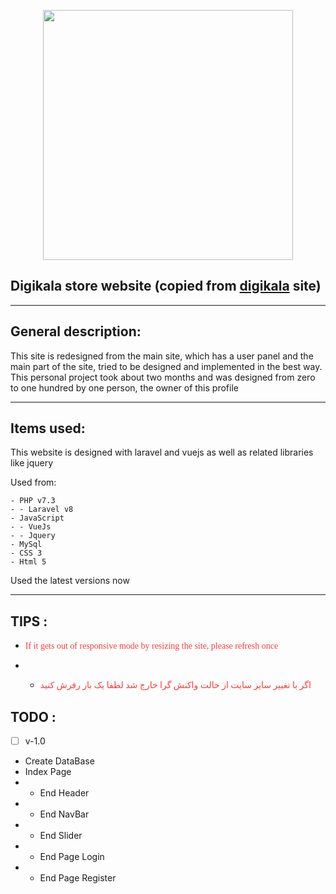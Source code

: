 <p align="center"><a href="https://www.digikala.com/" target="_blank"><img src="https://www.digikala.com/static/files/bc60cf05.svg" width="400"></a></p>


## Digikala store website (copied from <a href="https://www.digikala.com/">digikala</a> site)
<hr>

## General description:
This site is redesigned from the main site, which has a user panel and the main part of the site, tried to be designed and implemented in the best way.
This personal project took about two months and was designed from zero to one hundred by one person, the owner of this profile

<hr>

## Items used:

This website is designed with laravel and vuejs as well as related libraries like jquery

Used from:

    - PHP v7.3
    - - Laravel v8
    - JavaScript
    - - VueJs
    - - Jquery
    - MySql
    - CSS 3
    - Html 5

Used the latest versions now

<hr>

## TIPS :
- <p style="font-family: IRANYekan;color: #ff3c3c">If it gets out of responsive mode by resizing the site, please refresh once</p>
- - <p style="font-family: IRANYekan;color: #ff3c3c">اگر با تغییر سایز سایت از حالت واکنش گرا خارج شد لطفا یک بار رفرش کنید</p>
    

## TODO :

-[ ] v-1.0
- Create DataBase
- Index Page
- - End Header
- - End NavBar
- - End Slider
- - End Page Login
- - End Page Register

